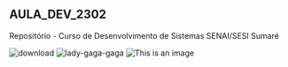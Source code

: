 ## AULA_DEV_2302

Repositório - Curso de Desenvolvimento de Sistemas SENAI/SESI Sumaré


![download](https://user-images.githubusercontent.com/125596758/220900086-7f6eac65-9d77-42ba-aa36-b21a801986a2.jpg)
![lady-gaga-gaga](https://user-images.githubusercontent.com/125596758/220901718-43042a46-6ef5-465d-b854-19fd7514cbf9.gif)
![This is an image](http://pm1.narvii.com/7745/9ac02f126f6d7954f037ba48321627983194022fr1-321-321v2_00.jpg)
